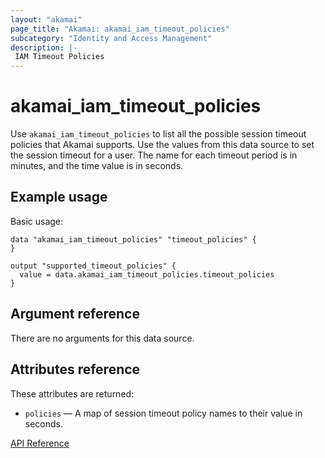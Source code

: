 ```yaml
---
layout: "akamai"
page_title: "Akamai: akamai_iam_timeout_policies"
subcategory: "Identity and Access Management"
description: |-
 IAM Timeout Policies
---
```


# akamai_iam_timeout_policies

Use `akamai_iam_timeout_policies` to list all the possible session timeout policies that Akamai supports. Use the values from this data source to set the session timeout for a user. The name for each timeout period is in minutes, and the time value is in seconds.

## Example usage

Basic usage:

```hcl
data "akamai_iam_timeout_policies" "timeout_policies" {
}

output "supported_timeout_policies" {
  value = data.akamai_iam_timeout_policies.timeout_policies
}
```

## Argument reference

There are no arguments for this data source.

## Attributes reference

These attributes are returned:

* `policies` — A map of session timeout policy names to their value in seconds.

[API Reference](https://techdocs.akamai.com/iam-api/reference/get-common-timeout-policies)
